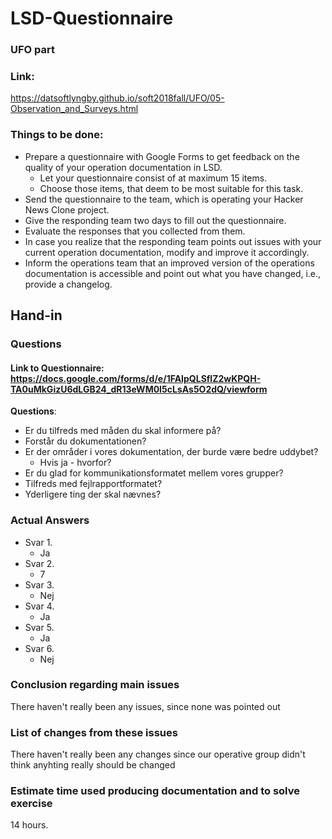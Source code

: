 # LSD-Questionnaire
### UFO part
### Link:
https://datsoftlyngby.github.io/soft2018fall/UFO/05-Observation_and_Surveys.html

### Things to be done:
- Prepare a questionnaire with Google Forms to get feedback on the quality of your operation documentation in LSD.
    - Let your questionnaire consist of at maximum 15 items.
    - Choose those items, that deem to be most suitable for this task.
- Send the questionnaire to the team, which is operating your Hacker News Clone project.
- Give the responding team two days to fill out the questionnaire.
- Evaluate the responses that you collected from them.
- In case you realize that the responding team points out issues with your current operation documentation, modify and improve it accordingly.
- Inform the operations team that an improved version of the operations documentation is accessible and point out what you have changed, i.e., provide a changelog.

## Hand-in
### Questions
#### Link to Questionnaire: https://docs.google.com/forms/d/e/1FAIpQLSflZ2wKPQH-TA0uMkGizU6dLGB24_dR13eWM0I5cLsAs5O2dQ/viewform

**Questions**:
- Er du tilfreds med måden du skal informere på?
- Forstår du dokumentationen?
- Er der områder i vores dokumentation, der burde være bedre uddybet?
    - Hvis ja - hvorfor?
- Er du glad for kommunikationsformatet mellem vores grupper?
- Tilfreds med fejlrapportformatet?
- Yderligere ting der skal nævnes?

### Actual Answers
- Svar 1.
    - Ja
- Svar 2.
    - 7
- Svar 3.
    - Nej
- Svar 4.
    - Ja
- Svar 5.
    - Ja
- Svar 6.
    - Nej

### Conclusion regarding main issues
There haven't really been any issues, since none was pointed out

### List of changes from these issues
There haven't really been any changes since our operative group didn't think anyhting really should be changed

### Estimate time used producing documentation and to solve exercise
14 hours.
